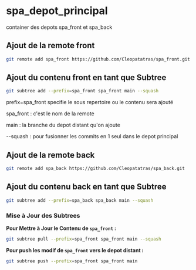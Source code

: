 # spa_depot_principal
container des depots spa_front et spa_back

## Ajout de la remote front
```bash
git remote add spa_front https://github.com/Cleopatatras/spa_front.git
```

## Ajout du contenu front en tant que Subtree
```bash
git subtree add --prefix=spa_front spa_front main --squash
```
prefix=spa_front specifie le sous repertoire ou le contenu sera ajouté

spa_front : c'est le nom de la remote

main : la branche du depot distant qu'on ajoute

--squash : pour fusionner les commits en 1 seul dans le depot principal

## Ajout de la remote back
```bash
git remote add spa_back https://github.com/Cleopatatras/spa_back.git
```

## Ajout du contenu back en tant que Subtree
```bash
git subtree add --prefix=spa_back spa_back main --squash
```

### Mise à Jour des Subtrees

**Pour Mettre à Jour le Contenu de `spa_front` :**

```bash
git subtree pull --prefix=spa_front spa_front main --squash
```

**Pour push les modif de `spa_front` vers le depot distant :**

```bash
git subtree push --prefix=spa_front spa_front main
```



